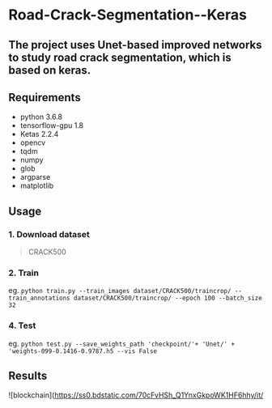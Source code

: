 # Road-Crack-Segmentation--Keras
The project uses Unet-based improved networks to study road crack segmentation, which is based on keras.  
----  
## Requirements  
- python 3.6.8  
- tensorflow-gpu 1.8 
- Ketas 2.2.4
- opencv  
- tqdm  
- numpy  
- glob  
- argparse  
- matplotlib  

## Usage  
### 1. Download dataset  
> CRACK500  
  
### 2. Train  
  eg. `python train.py --train_images dataset/CRACK500/traincrop/ --train_annotations dataset/CRACK500/traincrop/ --epoch 100 --batch_size 32`  

### 4. Test  
  eg. `python test.py --save_weights_path 'checkpoint/'+ 'Unet/' + 'weights-099-0.1416-0.9787.h5 --vis False`  
  
## Results 
![blockchain](https://ss0.bdstatic.com/70cFvHSh_Q1YnxGkpoWK1HF6hhy/it/  
